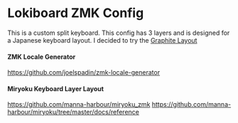 # Lokiboard ZMK Config

This is a custom split keyboard. This config has 3 layers and is designed for a Japanese keyboard layout. I decided to try the [Graphite Layout](https://github.com/rdavison/graphite-layout)


#### ZMK Locale Generator
https://github.com/joelspadin/zmk-locale-generator

#### Miryoku Keyboard Layer Layout
https://github.com/manna-harbour/miryoku_zmk
https://github.com/manna-harbour/miryoku/tree/master/docs/reference
